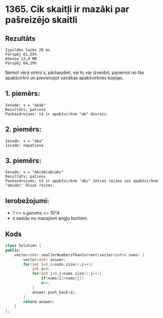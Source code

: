 # 1365. Cik skaitļi ir mazāki par pašreizējo skaitli


## Rezultāts
```
Izpildes laiks 20 ms
Pārspēj 61,55%
Atmiņa 13,4 MB
Pārspēj 64,29%
```
Ņemot vērā virkni s, pārbaudiet, vai to var izveidot, paņemot no tās apakšvirkni un pievienojot vairākas apakšvirknes kopijas.

 

## 1. piemērs:
```
Ievade: s = "abab"
Rezultāts: patiess
Paskaidrojums: tā ir apakšvirkne "ab" divreiz.
```
## 2. piemērs:
```
Ievade: s = "aba"
Izvade: nepatiesa
```

## 3. piemērs:
```
Ievade: s = "abcabcabcabc"
Rezultāts: patiess
Paskaidrojums: tā ir apakšvirkne "abc" četras reizes vai apakšvirkne "abcabc" divas reizes.
  ```

## Ierobežojumi:

- 1 <= s.garums <= 10^4
- s sastāv no mazajiem angļu burtiem.

## Kods
```cpp
class Solution {
public:
    vector<int> smallerNumbersThanCurrent(vector<int>& nums) {
        vector<int> answer;
        for(int i=0;i<nums.size();i++){
            int a=0;
            for(int j=0;j<nums.size();j++){
                if(nums[i]>nums[j])
                a++;
            }
            answer.push_back(a);
        }
        return answer;
    }
};
```